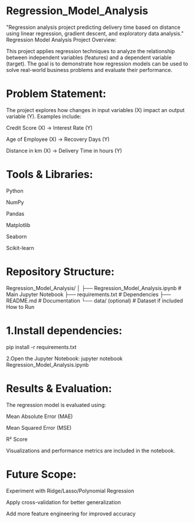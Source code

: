 # Regression_Model_Analysis
"Regression analysis project predicting delivery time based on distance using linear regression, gradient descent, and exploratory data analysis."
Regression Model Analysis
Project Overview:

This project applies regression techniques to analyze the relationship between independent variables (features) and a dependent variable (target). The goal is to demonstrate how regression models can be used to solve real-world business problems and evaluate their performance.

 # Problem Statement:

The project explores how changes in input variables (X) impact an output variable (Y).
Examples include:

Credit Score (X) → Interest Rate (Y)

Age of Employee (X) → Recovery Days (Y)

Distance in km (X) → Delivery Time in hours (Y)

# Tools & Libraries:

Python

NumPy

Pandas

Matplotlib

Seaborn

Scikit-learn

# Repository Structure:

Regression_Model_Analysis/
│
├── Regression_Model_Analysis.ipynb   # Main Jupyter Notebook
├── requirements.txt                  # Dependencies
├── README.md                         # Documentation
└── data/ (optional)                  # Dataset if included
How to Run


# 1.Install dependencies:
pip install -r requirements.txt

2.Open the Jupyter Notebook:
jupyter notebook Regression_Model_Analysis.ipynb

# Results & Evaluation:

The regression model is evaluated using:

Mean Absolute Error (MAE)

Mean Squared Error (MSE)

R² Score

Visualizations and performance metrics are included in the notebook.

# Future Scope:

Experiment with Ridge/Lasso/Polynomial Regression

Apply cross-validation for better generalization

Add more feature engineering for improved accuracy
